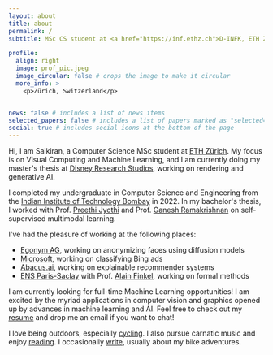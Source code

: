 ```yaml
---
layout: about
title: about
permalink: /
subtitle: MSc CS student at <a href="https://inf.ethz.ch">D-INFK, ETH Zürich</a>

profile:
  align: right
  image: prof_pic.jpeg
  image_circular: false # crops the image to make it circular
  more_info: >
    <p>Zürich, Switzerland</p>


news: false # includes a list of news items
selected_papers: false # includes a list of papers marked as "selected={true}"
social: true # includes social icons at the bottom of the page
---
```


Hi, I am Saikiran, a Computer Science MSc student at [ETH Zürich](https://inf.ethz.ch). 
My focus is on Visual Computing and Machine Learning, and I am currently doing my master's thesis at [Disney Research Studios](https://studios.disneyresearch.com), working on rendering and generative AI.

I completed my undergraduate in Computer Science and Engineering from the [Indian Institute of Technology Bombay](https://iitb.ac.in) in 2022.
In my bachelor's thesis, I worked with Prof. [Preethi Jyothi](https://www.cse.iitb.ac.in/~pjyothi/) and Prof. [Ganesh Ramakrishnan](https://www.cse.iitb.ac.in/~ganesh/) on self-supervised multimodal learning. 

I've had the pleasure of working at the following places: 
- [Egonym AG](https://egonym.com), working on anonymizing faces using diffusion models
- [Microsoft](https://microsoft.com), working on classifying Bing ads
- [Abacus.ai](https://abacus.ai), working on explainable recommender systems
- [ENS Paris-Saclay](https://ens-paris-saclay.fr/en) with Prof. [Alain Finkel](http://www.lsv.fr/~finkel), working on formal methods


I am currently looking for full-time Machine Learning opportunities! I am excited by the myriad applications in computer vision and graphics opened up by advances in machine learning and AI. Feel free to check out my [resume](/assets/pdf/resume.pdf) and drop me an email if you want to chat! 

I love being outdoors, especially [cycling](https://www.strava.com/athletes/116391594). I also pursue carnatic music and enjoy [reading](https://www.goodreads.com/skeleton-detective). I occasionally [write](https://asaikiran.medium.com), usually about my bike adventures.
